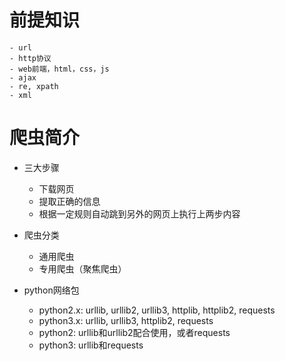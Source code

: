 # 前提知识
    - url
    - http协议
    - web前端，html，css，js
    - ajax
    - re, xpath
    - xml

# 爬虫简介
- 三大步骤
    - 下载网页
    - 提取正确的信息
    - 根据一定规则自动跳到另外的网页上执行上两步内容

- 爬虫分类
    - 通用爬虫
    - 专用爬虫（聚焦爬虫）

- python网络包
    - python2.x: urllib, urllib2, urllib3, httplib, httplib2, requests
    - python3.x: urllib, urllib3, httplib2, requests
    - python2: urllib和urllib2配合使用，或者requests
    - python3: urllib和requests
